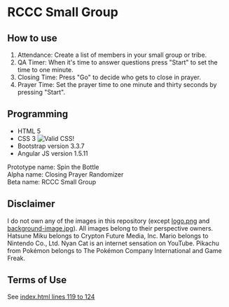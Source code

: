 ﻿RCCC Small Group
================
How to use
----------
1. Attendance: Create a list of members in your small group or tribe.
2. QA Timer: When it's time to answer questions press "Start" to set the time to one minute.
3. Closing Time: Press "Go" to decide who gets to close in prayer.
4. Prayer Time: Set the prayer time to one minute and thirty seconds by pressing "Start".

Programming
-----------
* HTML 5
* CSS 3 ![Valid CSS!](https://github.com/maxkung101/spin_the_bottle/blob/master/www/img/vcss.gif)
* Bootstrap version 3.3.7
* Angular JS version 1.5.11

Prototype name: Spin the Bottle<br>
Alpha name: Closing Prayer Randomizer<br>
Beta name: RCCC Small Group

Disclaimer
----------
I do not own any of the images in this repository (except [logo.png](https://github.com/maxkung101/spin_the_bottle/blob/master/www/img/logo.png) and [background-image.jpg](https://github.com/maxkung101/spin_the_bottle/blob/master/www/img/background-image.jpg)). All images belong to their perspective owners. Hatsune Miku belongs to Crypton Future Media, Inc. Mario belongs to Nintendo Co., Ltd. Nyan Cat is an internet sensation on YouTube. Pikachu from Pokémon belongs to The Pokémon Company International and Game Freak.

Terms of Use
------------
See [index.html lines 119 to 124](https://github.com/maxkung101/spin_the_bottle/blob/master/www/index.html#L119)
